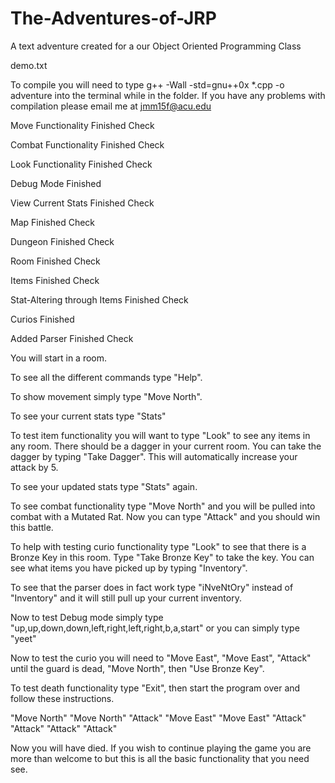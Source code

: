 # The-Adventures-of-JRP
A text adventure created for a our Object Oriented Programming Class

demo.txt

To compile you will need to type 
g++ -Wall -std=gnu++0x *.cpp -o adventure
into the terminal while in the folder.
If you have any problems with compilation please email me
at jmm15f@acu.edu

Move Functionality Finished Check

Combat Functionality Finished Check

Look Functionality Finished Check

Debug Mode Finished 

View Current Stats Finished  Check

Map Finished Check

Dungeon Finished Check

Room Finished Check

Items Finished Check

Stat-Altering through Items Finished Check

Curios Finished

Added Parser Finished Check


You will start in a room.

To see all the different commands type "Help".

To show movement simply type "Move North".

To see your current stats type "Stats"

To test item functionality you will want to type "Look" to see any items in any room. There should be a dagger in your current room. You can take the dagger by typing "Take Dagger". This will automatically increase your attack by 5.

To see your updated stats type "Stats" again.

To see combat functionality type "Move North" and you will be pulled into combat with a Mutated Rat. Now you can type "Attack" and you should win this battle.

To help with testing curio functionality type "Look" to see that there is a Bronze Key in this room. Type "Take Bronze Key" to take the key. You can see what items you have picked up by typing "Inventory".

To see that the parser does in fact work type "iNveNtOry" instead of "Inventory" and it will still pull up your current inventory.

Now to test Debug mode simply type "up,up,down,down,left,right,left,right,b,a,start" or you can simply type "yeet"

Now to test the curio you will need to "Move East", "Move East", "Attack" until the guard is dead, "Move North", then "Use Bronze Key".

To test death functionality type "Exit", then start the program over and follow these instructions.

"Move North"
"Move North"
"Attack"
"Move East"
"Move East"
"Attack"
"Attack"
"Attack"
"Attack"

Now you will have died. If you wish to continue playing the game you are more than welcome to but this is all the basic functionality that you need see.
